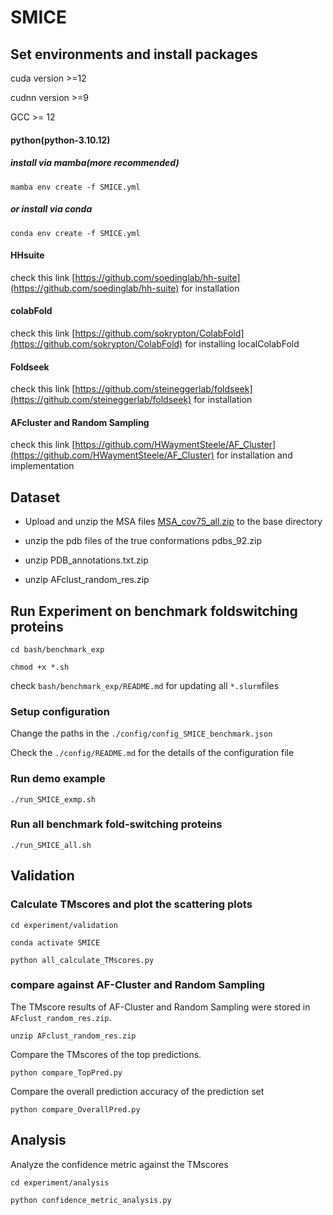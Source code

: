 # SMICE

## Set environments and install packages

cuda version >=12

cudnn version >=9

GCC >= 12

#### python(python-3.10.12)
##### install via mamba(more recommended)
`mamba env create -f SMICE.yml`

##### or install via conda

`conda env create -f SMICE.yml`

#### HHsuite
check this link [https://github.com/soedinglab/hh-suite](https://github.com/soedinglab/hh-suite) for installation

#### colabFold
check this link [https://github.com/sokrypton/ColabFold](https://github.com/sokrypton/ColabFold) for installing localColabFold

#### Foldseek
check this link [https://github.com/steineggerlab/foldseek](https://github.com/steineggerlab/foldseek) for installation

#### AFcluster and Random Sampling
check this link [https://github.com/HWaymentSteele/AF_Cluster](https://github.com/HWaymentSteele/AF_Cluster) for installation and implementation


## Dataset
- Upload and unzip the MSA files [MSA_cov75_all.zip](https://drive.google.com/file/d/1sTRjkz6UXTvQKDi33I8Xx3jcCd0O8a1S/view?usp=drive_link) to the base directory

- unzip the pdb files of the true conformations pdbs_92.zip

- unzip PDB_annotations.txt.zip

- unzip AFclust_random_res.zip
## Run Experiment on benchmark foldswitching proteins
`cd bash/benchmark_exp`

`chmod +x *.sh`

check  `bash/benchmark_exp/README.md` for updating all `*.slurm`files
### Setup configuration ###
Change the paths in the `./config/config_SMICE_benchmark.json`

Check the `./config/README.md` for the details of the configuration file

### Run demo example ###
`./run_SMICE_exmp.sh`

### Run all benchmark fold-switching proteins ###
`./run_SMICE_all.sh`

## Validation ##

### Calculate TMscores and plot the scattering plots
`cd experiment/validation`

`conda activate SMICE`

`python all_calculate_TMscores.py`

### compare against AF-Cluster and Random Sampling
The TMscore results of AF-Cluster and Random Sampling were stored in `AFclust_random_res.zip`.

`unzip AFclust_random_res.zip`

Compare the TMscores of the top predictions.

`python compare_TopPred.py` 

Compare the overall prediction accuracy of the prediction set

`python compare_OverallPred.py` 

## Analysis ##

Analyze the confidence metric against the TMscores

`cd experiment/analysis`

`python confidence_metric_analysis.py`

